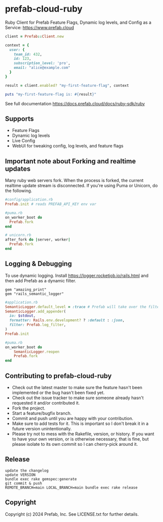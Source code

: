 # prefab-cloud-ruby

Ruby Client for Prefab Feature Flags, Dynamic log levels, and Config as a Service: https://www.prefab.cloud

```ruby
client = Prefab::Client.new

context = {
  user: {
    team_id: 432,
    id: 123,
    subscription_level: 'pro',
    email: "alice@example.com"
  }
}

result = client.enabled? "my-first-feature-flag", context

puts "my-first-feature-flag is: #{result}"
```

See full documentation https://docs.prefab.cloud/docs/ruby-sdk/ruby

## Supports

- Feature Flags
- Dynamic log levels
- Live Config
- WebUI for tweaking config, log levels, and feature flags

## Important note about Forking and realtime updates

Many ruby web servers fork. When the process is forked, the current realtime update stream is disconnected. If you're using Puma or Unicorn, do the following.

```ruby
#config/application.rb
Prefab.init # reads PREFAB_API_KEY env var
```

```ruby
#puma.rb
on_worker_boot do
  Prefab.fork
end
```

```ruby
# unicorn.rb
after_fork do |server, worker|
  Prefab.fork
end
```

## Logging & Debugging

To use dynamic logging. Install https://logger.rocketjob.io/rails.html and then add Prefab as a dynamic filter.

```
gem "amazing_print"
gem "rails_semantic_logger"
```
```ruby
#application.rb
SemanticLogger.default_level = :trace # Prefab will take over the filtering
SemanticLogger.add_appender(
  io: $stdout,
  formatter: Rails.env.development? ? :default : :json,
  filter: Prefab.log_filter,
)
Prefab.init
````

```ruby
#puma.rb
on_worker_boot do
    SemanticLogger.reopen
    Prefab.fork
end
```

## Contributing to prefab-cloud-ruby

- Check out the latest master to make sure the feature hasn't been implemented or the bug hasn't been fixed yet.
- Check out the issue tracker to make sure someone already hasn't requested it and/or contributed it.
- Fork the project.
- Start a feature/bugfix branch.
- Commit and push until you are happy with your contribution.
- Make sure to add tests for it. This is important so I don't break it in a future version unintentionally.
- Please try not to mess with the Rakefile, version, or history. If you want to have your own version, or is otherwise necessary, that is fine, but please isolate to its own commit so I can cherry-pick around it.

## Release

```shell
update the changelog
update VERSION
bundle exec rake gemspec:generate
git commit & push
REMOTE_BRANCH=main LOCAL_BRANCH=main bundle exec rake release
```

## Copyright

Copyright (c) 2024 Prefab, Inc. See LICENSE.txt for further details.
